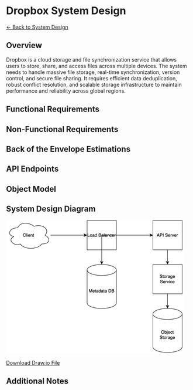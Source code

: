 # Dropbox System Design

[← Back to System Design](../system-design.md)

## Overview

Dropbox is a cloud storage and file synchronization service that allows users to store, share, and access files across multiple devices. The system needs to handle massive file storage, real-time synchronization, version control, and secure file sharing. It requires efficient data deduplication, robust conflict resolution, and scalable storage infrastructure to maintain performance and reliability across global regions.

## Functional Requirements

## Non-Functional Requirements

## Back of the Envelope Estimations

## API Endpoints

## Object Model

## System Design Diagram

![Dropbox System Design](dropbox.png)

[Download Draw.io File](dropbox.drawio)

## Additional Notes
